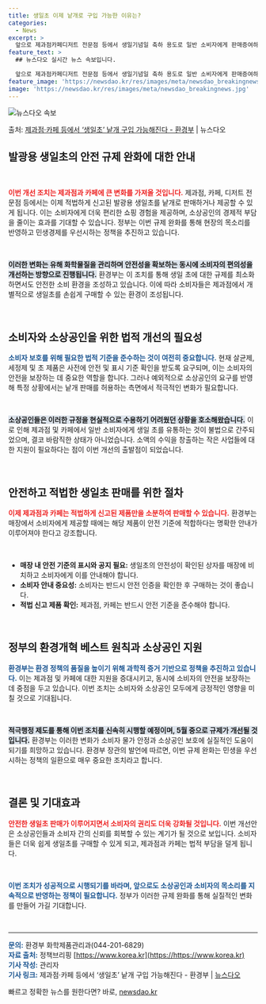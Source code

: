```yaml
---
title: 생일초 이제 낱개로 구입 가능한 이유는?
categories:
  - News
excerpt: >
  앞으로 제과점카페디저트 전문점 등에서 생일기념일 축하 용도로 일반 소비자에게 판매증여하는 발광용 생일초에 한…
feature_text: >
  ## 뉴스다오 실시간 뉴스 속보입니다.

  앞으로 제과점카페디저트 전문점 등에서 생일기념일 축하 용도로 일반 소비자에게 판매증여하는 발광용 생일초에 한…
feature_image: 'https://newsdao.kr/res/images/meta/newsdao_breakingnews.jpg'
image: 'https://newsdao.kr/res/images/meta/newsdao_breakingnews.jpg'
---
```


![뉴스다오 속보](https://newsdao.kr/res/images/meta/newsdao_breakingnews.jpg)

<p>출처: <a href="https://newsdao.kr/3672" rel="dofollow">제과점·카페 등에서 ‘생일초’ 낱개 구입 가능해진다 - 환경부</a> | 뉴스다오</p>

<h2 data-ke-size="size26">발광용 생일초의 안전 규제 완화에 대한 안내</h2>

<p data-ke-size="size16">&nbsp;</p>

<b><span style="color: #ee2323;">이번 개선 조치는 제과점과 카페에 큰 변화를 가져올 것입니다.</span></b> 제과점, 카페, 디저트 전문점 등에서는 이제 적법하게 신고된 발광용 생일초를 낱개로 판매하거나 제공할 수 있게 됩니다. 이는 소비자에게 더욱 편리한 쇼핑 경험을 제공하며, 소상공인의 경제적 부담을 줄이는 효과를 기대할 수 있습니다. 정부는 이번 규제 완화를 통해 현장의 목소리를 반영하고 민생경제를 우선시하는 정책을 추진하고 있습니다.

<p data-ke-size="size16">&nbsp;</p>

<b><span style="background-color: #21538527;">이러한 변화는 유해 화학물질을 관리하며 안전성을 확보하는 동시에 소비자의 편의성을 개선하는 방향으로 진행됩니다.</span></b> 환경부는 이 조치를 통해 생일 초에 대한 규제를 최소화하면서도 안전한 소비 환경을 조성하고 있습니다. 이에 따라 소비자들은 제과점에서 개별적으로 생일초를 손쉽게 구매할 수 있는 환경이 조성됩니다.

<p data-ke-size="size16">&nbsp;</p>

<h2 data-ke-size="size26">소비자와 소상공인을 위한 법적 개선의 필요성</h2>

<b><span style="color: #1a5490;">소비자 보호를 위해 필요한 법적 기준을 준수하는 것이 여전히 중요합니다.</span></b> 현재 살균제, 세정제 및 초 제품은 사전에 안전 및 표시 기준 확인을 받도록 요구되며, 이는 소비자의 안전을 보장하는 데 중요한 역할을 합니다. 그러나 예외적으로 소상공인의 요구를 반영해 특정 상황에서는 낱개 판매를 허용하는 측면에서 적극적인 변화가 필요합니다.

<p data-ke-size="size16">&nbsp;</p>

<b><span style="background-color: #21538527;">소상공인들은 이러한 규정을 현실적으로 수용하기 어려웠던 상황을 호소해왔습니다.</span></b> 이로 인해 제과점 및 카페에서 일반 소비자에게 생일 초를 유통하는 것이 불법으로 간주되었으며, 결코 바람직한 상태가 아니었습니다. 소액의 수익을 창출하는 작은 사업들에 대한 지원이 필요하다는 점이 이번 개선의 출발점이 되었습니다.

<p data-ke-size="size16">&nbsp;</p>

<h2 data-ke-size="size26">안전하고 적법한 생일초 판매를 위한 절차</h2>

<b><span style="color: #ee2323;">이제 제과점과 카페는 적법하게 신고된 제품만을 소분하여 판매할 수 있습니다.</span></b> 환경부는 매장에서 소비자에게 제공할 때에는 해당 제품이 안전 기준에 적합하다는 명확한 안내가 이루어져야 한다고 강조합니다.

<p data-ke-size="size16">&nbsp;</p>

<ul>
    <li><b>매장 내 안전 기준의 표시와 공지 필요:</b> 생일초의 안전성이 확인된 상자를 매장에 비치하고 소비자에게 이를 안내해야 합니다.</li>
    <li><b>소비자 안내 중요성:</b> 소비자는 반드시 안전 인증을 확인한 후 구매하는 것이 좋습니다.</li>
    <li><b>적법 신고 제품 확인:</b> 제과점, 카페는 반드시 안전 기준을 준수해야 합니다.</li>
</ul>

<p data-ke-size="size16">&nbsp;</p>

<h2 data-ke-size="size26">정부의 환경개혁 베스트 원칙과 소상공인 지원</h2>

<b><span style="color: #1a5490;">환경부는 환경 정책의 품질을 높이기 위해 과학적 증거 기반으로 정책을 추진하고 있습니다.</span></b> 이는 제과점 및 카페에 대한 지원을 증대시키고, 동시에 소비자의 안전을 보장하는 데 중점을 두고 있습니다. 이번 조치는 소비자와 소상공인 모두에게 긍정적인 영향을 미칠 것으로 기대됩니다.

<p data-ke-size="size16">&nbsp;</p>

<b><span style="background-color: #21538527;">적극행정 제도를 통해 이번 조치를 신속히 시행할 예정이며, 5월 중으로 규제가 개선될 것입니다.</span></b> 환경부는 이러한 변화가 소비자 물가 안정과 소상공인 보호에 실질적인 도움이 되기를 희망하고 있습니다. 환경부 장관의 발언에 따르면, 이번 규제 완화는 민생을 우선시하는 정책의 일환으로 매우 중요한 조치라고 합니다.

<p data-ke-size="size16">&nbsp;</p>

<h2 data-ke-size="size26">결론 및 기대효과</h2>

<b><span style="color: #ee2323;">안전한 생일초 판매가 이루어지면서 소비자의 권리도 더욱 강화될 것입니다.</span></b> 이번 개선안은 소상공인들과 소비자 간의 신뢰를 회복할 수 있는 계기가 될 것으로 보입니다. 소비자들은 더욱 쉽게 생일초를 구매할 수 있게 되고, 제과점과 카페는 법적 부담을 덜게 됩니다.

<p data-ke-size="size16">&nbsp;</p>

<b><span style="color: #1a5490;">이번 조치가 성공적으로 시행되기를 바라며, 앞으로도 소상공인과 소비자의 목소리를 지속적으로 반영하는 정책이 필요합니다.</span></b> 정부가 이러한 규제 완화를 통해 실질적인 변화를 만들어 가길 기대합니다. 

<p data-ke-size="size16">&nbsp;</p>

<hr>

<b><span style="color: #1a5490;">문의:</span></b> 환경부 화학제품관리과(044-201-6829)  
<b><span style="color: #1a5490;">자료 출처:</span></b> 정책브리핑 [https://www.korea.kr](https://https://www.korea.kr)  
<b><span style="color: #1a5490;">기사 작성:</span></b> 관리자   
<b><span style="color: #1a5490;">기사 링크:</span></b> 제과점·카페 등에서 ‘생일초’ 낱개 구입 가능해진다 - 환경부 | [뉴스다오](https://newsdao.kr/3672) 

빠르고 정확한 뉴스를 원한다면? 바로, <a href="https://newsdao.kr" rel="dofollow">newsdao.kr</a>


